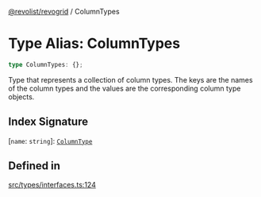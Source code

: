 [@revolist/revogrid](README.md) / ColumnTypes

# Type Alias: ColumnTypes

```ts
type ColumnTypes: {};
```

Type that represents a collection of column types.
The keys are the names of the column types and the values are the corresponding column type objects.

## Index Signature

 \[`name`: `string`\]: [`ColumnType`](Interface.ColumnType.md)

## Defined in

[src/types/interfaces.ts:124](https://github.com/revolist/revogrid/blob/2a9402fdf050fa45d175b041168181a63cd72777/src/types/interfaces.ts#L124)
